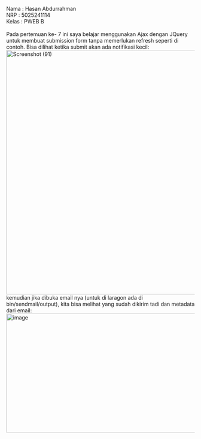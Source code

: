 Nama  : Hasan Abdurrahman\
NRP   : 5025241114\
Kelas : PWEB B\
\
Pada pertemuan ke- 7 ini saya belajar menggunakan Ajax dengan JQuery untuk membuat submission form tanpa memerlukan refresh seperti di contoh. Bisa dilihat ketika submit akan ada notifikasi kecil:\
<img width="1366" height="651" alt="Screenshot (91)" src="https://github.com/user-attachments/assets/397a37fb-2854-4b68-8c96-95338d6163bd" />
\
kemudian jika dibuka email nya (untuk di laragon ada di bin/sendmail/output), kita bisa melihat yang sudah dikirim tadi dan metadata dari email:\
<img width="643" height="317" alt="image" src="https://github.com/user-attachments/assets/68f97a91-a254-43cd-901f-62410dc8f0b8" />
